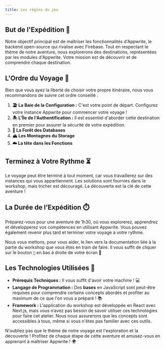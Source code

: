 ```yaml
---
title: Les règles du jeu
---
```


<Hero 
  title="Les règles du jeu !" 
  image="/assets/workshop/introduction/rules.jpeg" 
  description="Avant d'embarquer pour cette aventure au cœur du backend open-source, permettez-nous de vous guider à travers les règles et l'objectif de ce voyage captivant 🧭 Dans cette section, vous découvrirez les directives essentielles pour naviguer dans ce workshop et atteindre les sommets de la maîtrise d'Appwrite. Nous vous invitons à plonger dans les détails et à vous familiariser avec les règles du jeu, les étapes du voyage, et les défis qui vous attendent ! 👨🏼‍✈️"
/>

## **But de l'Expédition** 🌟

Notre objectif principal est de maîtriser les fonctionnalités d'Appwrite, le backend open-source qui rivalise avec
Firebase. Tout en respectant le thème de notre aventure, nous explorerons des destinations, représentées par les modules
d'Appwrite. Votre mission est de découvrir et de comprendre chaque destination.

## **L'Ordre du Voyage** 🧭

Bien que vous ayez la liberté de choisir votre propre itinéraire, nous vous recommandons de suivre cet ordre conseillé :

1. **🏖️ La Baie de la Configuration :** C'est votre point de départ. Configurez votre instance Appwrite pour commencer
   votre voyage !
2. **🏝️ L'Île de l'Authentification :** Il est essentiel d'aborder cette destination en premier pour assurer la sécurité
   de votre expédition.
3. **🌳 La Forêt des Databases**
4. **🏔️ Les Montagnes du Storage**
5. **☁️ La tête dans les Fonctions**

## **Terminez à Votre Rythme** ⏳

Le voyage peut être terminé à tout moment, car vous travaillerez sur des instances qui vous appartiennent. Les solutions
sont fournies dans le workshop, mais tricher est découragé. La découverte est la clé de cette aventure !

## La Durée de l’Expédition ⏱️

Préparez-vous pour une aventure de 1h30, où vous explorerez, apprendrez et développerez vos compétences en utilisant
Appwrite. Vous pouvez également revenir plus tard et terminer votre voyage à votre rythme.

Nous vous mettons, pour vous aider, le lien vers la documentation liée à la partie du workshop que vous êtes en train de
faire. Il vous suffit de cliquer sur le bouton `📖` en bas à droite de votre écran 🎁

## Les Technologies Utilisées 🧰

- **Prérequis Techniques :** Il vous suffit d'avoir votre machine ! 💻
- **Langage de Programmation :** Des **bases** en JavaScript sont peut-être requises pour comprendre certains concepts
  abordés et profiter au maximum de ce que l'on vous a préparé ! 📚
- **Framework :** L'application du workshop est développée en React avec Next.js, mais vous n’avez pas besoin de savoir
  utiliser ces technologies pour faire cet atelier. Nous nous assurerons que les concepts sont accessibles à tous, même
  si vous n'êtes pas familier avec ces outils.

N'oubliez pas que le thème de notre voyage est l'exploration et la découverte ! Profitez de chaque étape de cette
aventure et amusez-vous en apprenant à maîtriser Appwrite ! 🌍
